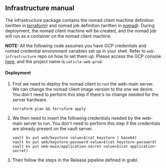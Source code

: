## Infrastructure manual

The infrastructure package contains the nomad client machine definition (written in [terraform](https://www.terraform.io/)) and nomad job definition (written in [nomad](https://www.nomadproject.io/)). During deployment, the nomad client machine will be created, and the nomad job will run as a container on the nomad client machine.

**NOTE:** All the following code assumes you have GCP credentials and nomad credential environment variables set up in your shell. Refer to `web-infrastructure` repo on how to set them up. Please access the GCP console [here](https://console.cloud.google.com/), and the project name is `vaticle-web-prod`.

#### Deployment

1. First we need to deploy the nomad client to run the web-main server. We can change the nomad client image version to the one we desire. You don't need to perform this step if there's no change needed for the server hardware.

    ```
   terraform plan && terraform apply
    ```

2. We then need to insert the following credentials needed by the web-main server to run. You don't need to perform this step if the credentials are already present on the vault server.

    ```
   vault kv put web/keystore value=$(cat keystore | base64)
   vault kv put web/keystore-password value=$(cat keystore-password)
   vault kv put web-main/application-secret value=$(cat application-secret)
    ```
 
3. Then follow the steps in the Release pipeline defined in grabl.
